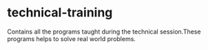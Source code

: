 # technical-training
Contains all the programs taught during the technical session.These programs helps to solve real world problems.

